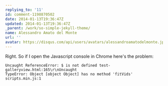 ```yaml
---
replying_to: '11'
id: comment-1198870502
date: 2014-01-13T19:36:47Z
updated: 2014-01-13T19:36:47Z
_parent: /work/so-simple-jekyll-theme/
name: Alessandro Amato del Monte
url: ''
avatar: https://disqus.com/api/users/avatars/alessandroamatodelmonte.jpg
---
```


Right. So if I open the Javascript console in Chrome here's the problem:

```
Uncaught ReferenceError: $ is not defined test-galleryview.html:165\r\nUncaught
TypeError: Object [object Object] has no method 'fitVids' scripts.min.js:1
```

